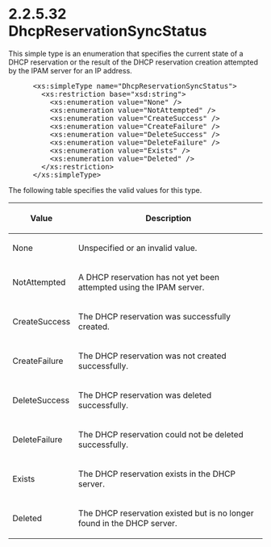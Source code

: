 <html dir="LTR" xmlns:mshelp="http://msdn.microsoft.com/mshelp" xmlns:ddue="http://ddue.schemas.microsoft.com/authoring/2003/5" xmlns:xlink="http://www.w3.org/1999/xlink" xmlns:tool="http://www.microsoft.com/tooltip">
 <body>
 <div id="header">
 <h1 class="heading">2.2.5.32 DhcpReservationSyncStatus</h1>
 </div>
 <div id="mainSection">
 <div id="mainBody">
 <div id="allHistory" class="saveHistory"></div>
 <div id="sectionSection0" class="section" name="collapseableSection">
 

<p>This simple type is an enumeration that specifies the
current state of a DHCP reservation or the result of the DHCP reservation
creation attempted by the IPAM server for an IP address.</p>

<dl>
<dd>
<div><pre> &lt;xs:simpleType name=&quot;DhcpReservationSyncStatus&quot;&gt;
   &lt;xs:restriction base=&quot;xsd:string&quot;&gt;
     &lt;xs:enumeration value=&quot;None&quot; /&gt;
     &lt;xs:enumeration value=&quot;NotAttempted&quot; /&gt;
     &lt;xs:enumeration value=&quot;CreateSuccess&quot; /&gt;
     &lt;xs:enumeration value=&quot;CreateFailure&quot; /&gt;
     &lt;xs:enumeration value=&quot;DeleteSuccess&quot; /&gt;
     &lt;xs:enumeration value=&quot;DeleteFailure&quot; /&gt;
     &lt;xs:enumeration value=&quot;Exists&quot; /&gt;
     &lt;xs:enumeration value=&quot;Deleted&quot; /&gt;
   &lt;/xs:restriction&gt;
 &lt;/xs:simpleType&gt;
</pre></div>
</dd></dl>

<p>The following table specifies the valid values for this
type. </p>

<table>
 <thead>
 <tr>
 <th>
 <p>Value</p>
 </th>
 <th>
 <p>Description</p>
 </th>
 </tr>
 </thead>
 <tr>
 <td>
 <p>None</p>
 </td>
 <td>
 <p>Unspecified or an invalid value.</p>
 </td>
 </tr>
 <tr>
 <td>
 <p>NotAttempted</p>
 </td>
 <td>
 <p>A DHCP reservation has not yet been attempted using
 the IPAM server.</p>
 </td>
 </tr>
 <tr>
 <td>
 <p>CreateSuccess</p>
 </td>
 <td>
 <p>The DHCP reservation was successfully created.</p>
 </td>
 </tr>
 <tr>
 <td>
 <p>CreateFailure</p>
 </td>
 <td>
 <p>The DHCP reservation was not created successfully.</p>
 </td>
 </tr>
 <tr>
 <td>
 <p>DeleteSuccess</p>
 </td>
 <td>
 <p>The DHCP reservation was deleted successfully.</p>
 </td>
 </tr>
 <tr>
 <td>
 <p>DeleteFailure</p>
 </td>
 <td>
 <p>The DHCP reservation could not be deleted
 successfully.</p>
 </td>
 </tr>
 <tr>
 <td>
 <p>Exists</p>
 </td>
 <td>
 <p>The DHCP reservation exists in the DHCP server.</p>
 </td>
 </tr>
 <tr>
 <td>
 <p>Deleted</p>
 </td>
 <td>
 <p>The DHCP reservation existed but is no longer found in
 the DHCP server.</p>
 </td>
 </tr>
</table>

<p> </p>


 </div>
 </div>
 </div>
 </body>
</html>